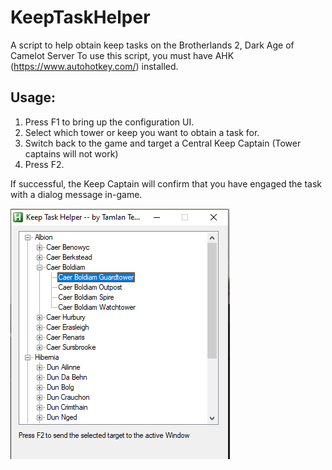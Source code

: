 # KeepTaskHelper
A script to help obtain keep tasks on the Brotherlands 2, Dark Age of Camelot Server
To use this script, you must have AHK (https://www.autohotkey.com/) installed.
## Usage:
1. Press F1 to bring up the configuration UI.
2. Select which tower or keep you want to obtain a task for. 
3. Switch back to the game and target a Central Keep Captain (Tower captains will not work)
4. Press F2. 

If successful, the Keep Captain will confirm that you have engaged the task with a dialog message in-game.

![Keep Task UI](KeepTaskHelperUI.PNG)
